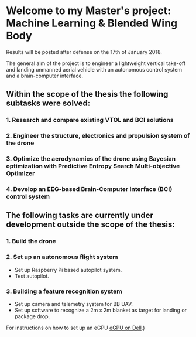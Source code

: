 # Welcome to my Master's project: Machine Learning & Blended Wing Body

Results will be posted after defense on the 17th of January 2018.

The general aim of the project is to engineer a lightweight vertical take-off and landing unmanned aerial vehicle with an autonomous control system and a brain-computer interface.

## Within the scope of the thesis the following subtasks were solved:

### 1. Research and compare existing VTOL and BCI solutions

### 2. Engineer the structure, electronics and propulsion system of the drone

### 3. Optimize the aerodynamics of the drone using Bayesian optimization with Predictive Entropy Search Multi-objective Optimizer

### 4. Develop an EEG-based Brain-Computer Interface (BCI) control system

## The following tasks are currently under development outside the scope of the thesis:

### 1. Build the drone 

### 2. Set up an autonomous flight system
* Set up Raspberry Pi based autopilot system.
* Test autopilot.

### 3. Building a feature recognition system
* Set up camera and telemetry system for BB UAV.
* Set up software to recognize a 2m x 2m blanket as target for landing or package drop.
<!---
This page is dedicated to my Master's Thesis project.
The aim of the project is to apply Machine Learning algorithms to enhance the development and usage of a lightweight Blended Wing Body (BWB) Unmanned Aerial Vehicle (UAV). 

The subtasks of the project can be listed as following:

## 1. Develop a policy to aerodynamically engineer a BWB
* Developing an Evolutionary Multi-Objective Bayesian Optimization system.
* Create a Pareto non-dominated vector of Bezier curve based airfoils.
* Use the non-dominated airfoils in coeffect with the bodies global parameters (e.g span, taper and sweep) to find a global approximate optimal solution with a Panel Method based system.
* Find a local optimal solution using OpenFOAM/SU2 based Computational Fluid Dynamics softare.
* Test optimized wing.

## 2. Set up electronics and navigation system
* Parametrize propulsion and control surface system to project requirements.
* Set up Raspberry Pi based autopilot system.
* Test autopilot.

## 3. Develop autonomous Vertical Take-off and Landing (VTOL) Policy
* Set up a Deep Q Learning (or other) based reinforcement training policy.
* Initial data collection of operator controlling vertical hovering and VTOL of the BWB with a RC control.
* Controlled environment training of vertical hovering and VTOL.
* Outdoor environment training of VTOL and tests.

## 4. Building a feature recognition system
* Set up camera and telemetry system for BB UAV.
* Set up software to recognize a 2m x 2m blanket as target for landing or package drop.

## 5. SDevelop EEG-based Brain-Computer Interface (BCI) control system
* Set up communications with EPOC EMOTIV
* Set up neural data transformation pipeline
* Benchmark classification algorithms with crossvalidation:

	a) Hidden Markov Models (HMM)
	
	b) Ensemble Methods (EM)

	c) Multilayer Perceptrons (MLP)

* Choose and combine (if necessary) classification algorithms
* Test BCI system
* Set up communications with BWB UAV
* Set up transformation and classification pipeline on UAV onboard computer


Progress so far:

### January 2016
![Another](/MachineLearningJan.jpg)
### December 2016
<img src="MachineLearningDec.jpg" alt="Smiley face" align="middle">
-->

For instructions on how to set up an eGPU [eGPU on Dell](/eGPU_Dell/eGPU_Dell.html).)


